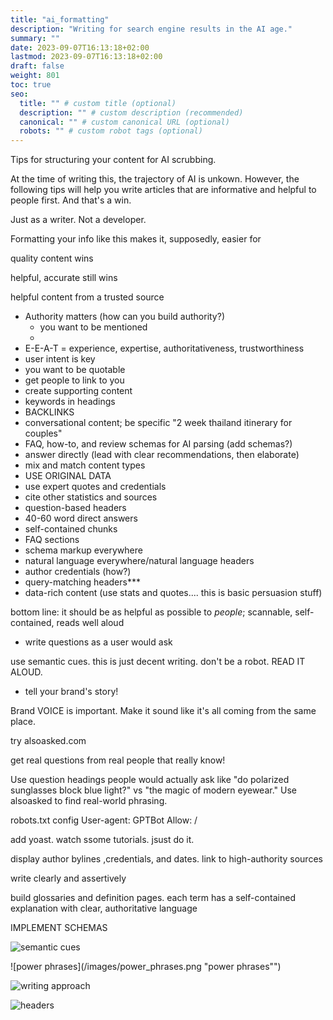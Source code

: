 ```yaml
---
title: "ai_formatting"
description: "Writing for search engine results in the AI age."
summary: ""
date: 2023-09-07T16:13:18+02:00
lastmod: 2023-09-07T16:13:18+02:00
draft: false
weight: 801
toc: true
seo:
  title: "" # custom title (optional)
  description: "" # custom description (recommended)
  canonical: "" # custom canonical URL (optional)
  robots: "" # custom robot tags (optional)
---
```

Tips for structuring your content for AI scrubbing.

At the time of writing this, the trajectory of AI is unkown. However, the following tips will help you write articles that are informative and helpful to people first. And that's a win.

Just as a writer. Not a developer.

Formatting your info like this makes it, supposedly, easier for

quality content wins

helpful, accurate still wins

helpful content from a trusted source

* Authority matters (how can you build authority?)
	* you want to be mentioned
	*
* E-E-A-T = experience, expertise, authoritativeness, trustworthiness
* user intent is key
* you want to be quotable
* get people to link to you
* create supporting content
* keywords in headings
* BACKLINKS
* conversational content; be specific "2 week thailand itinerary for couples"
* FAQ, how-to, and review schemas for AI parsing (add schemas?)
* answer directly (lead with clear recommendations, then elaborate)
* mix and match content types
* USE ORIGINAL DATA
* use expert quotes and credentials
* cite other statistics and sources
* question-based headers
* 40-60 word direct answers
* self-contained chunks
* FAQ sections
* schema markup everywhere
* natural language everywhere/natural language headers
* author credentials (how?)
* query-matching headers***
* data-rich content (use stats and quotes.... this is basic persuasion stuff)

bottom line: it should be as helpful as possible to *people*; scannable, self-contained, reads well aloud

* write questions as a user would ask

use semantic cues. this is just decent writing. don't be a robot. READ IT ALOUD.

* tell your brand's story!

Brand VOICE is important. Make it sound like it's all coming from the same place.

try alsoasked.com

get real questions from real people that really know!

Use question headings people would actually ask like "do polarized sunglasses block blue light?" vs "the magic of modern eyewear." Use alsoasked to find real-world phrasing.

robots.txt config
User-agent: GPTBot
Allow: /

add yoast. watch ssome tutorials. jsust do it.

display author bylines ,credentials, and dates. link to high-authority sources

write clearly and assertively

build glossaries and definition pages. each term has a self-contained explanation with clear, authoritative language

IMPLEMENT SCHEMAS

![semantic cues](/images/semantic_cues.png "how to write")

![power phrases](/images/power_phrases.png "power phrases"")

![writing approach](/images/ai_writing_approach.png "writing approach")

![headers](/images/how_to_write_headers.png "Excerpt from my New York Times bestseller")
